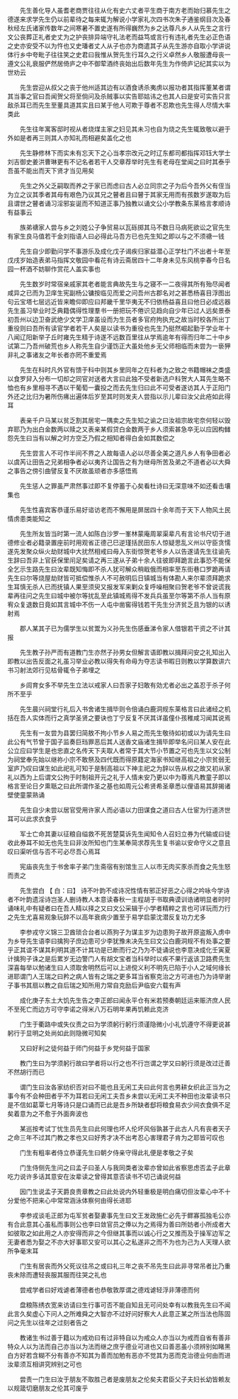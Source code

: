 <!-- { "loadSidebar": true } -->
　　先生善化导人虽耆老商贾往往从化有史六丈者平生商于南方老而始归慕先生之德遂来求学先生仍以前辈待之每来辄为解说小学家礼次四书次朱子通鉴纲目次及春秋经左氏诸家传数年之间寒暑不置史遂有所得巍然为乡之达尊凡乡人从先生之言行文公丧葬正礼者史丈为之护丧排异端守礼法老而益笃或言行有违礼者先生必正色语之史亦安受不以为忤也又史璠者丈人从子也亦为商遣其子从先生游亦自取小学讲说体行乡中夸毗子往往笑之史君曰我惟从贺先生行耳久之行义卓然乡人敬服遭母丧一遵文公礼衰服俨然居倚庐之中不御荤酒终丧始出后数年先生为作倚庐记纪其实以为世劝云

　　先生尝迎从叔父之丧于他州适其边有以酒食诱杀夷虏以报功者其指挥董某者谓其当事之官曰吾闻贺父将至倘问及杀贼事以实告耶姑讳之也其人曰是安可实告只言敌杀耳已而先生至董具道其实且曰某于他人可欺于尊者不忍欺也先生得人尽情大率类此

　　先生往年寓客邸时视从者烧煤主家之妇见其未习也自为烧之先生辄致敬以避于外如是者再三则其人亦知礼而相避矣盖化之也

　　先生静修林下而实未有忘天下之心当孝宗改元之时辽东都司都指挥邓钰大学士刘吉御史姜洪曹琳更有不记名者若干人交章荐举时先生有老母在堂闻之曰时其泰乎吾虽不能出而天下贤才当见用矣

　　先生之外父乏嗣取而养之于家已而虑曰古人必立同宗之子为后今吾外父有侄当为立之议其季者其母有艰色乃议其兄之瞽者且曰瞽于其家无用而有孩数岁遂取为后且谓世之瞽者诵习淫邪妄诞而不知道正事乃独教以诵文公小学教条东莱格言孝顺诗有益事云

　　族弟禟家人尝与乡之刘姓公子争贸易以瓦砾掷其马不数日马病死欲讼之官先生有家生良马值若干金刘指语人曰必得此马吾方已也先生知之即以与之不须禟一钱

　　先生自少即勤问学不事游乐及成化戊子谒疾归家益潜心正学杜门不出者十年至戊戌岁始造表弟马指挥文敬园中看花有诗云斋居四十二年身未见东风桃李春今日名园一杯酒不妨聊作赏花人盖实事也

　　先生数岁时常宿亲戚家其老者能言典故先生与之寝不一二夜得其所有殆尽闻者咸异之已而为卫庠生宪副杨公镛按临见而爱之问吾州古郡名对之甚悉杨喜目浮图出句云宝塔七层远近皆来瞻仰即应曰邦畿千里华夷无不归依杨益喜且曰他日必成远器先生虽习举业时乏典籍偶得性理羣书一册把玩不倦识见趋向自少年已过人远矣景泰初吾州以边卫奋武绝少文学卫庠虽设而为生员者多官府拘执充之故当时校各所出丁重役则曰吾所有读官学者若干人矣是以读书为重役也先生乃挺然崛起勤于学业年十八闻辽阳新举子丘时雍先生精于诗遂不远数百里往从学焉逾年有得而归年二十中乡试第二乃吾州破荒也乡人称先生自少谨饬正大虽处他乡无父师相临而未尝为一亵狎非礼之事诸友之年长者亦罔不重爱焉

　　先生在科时凡外官有馈于科中则其乡里同年之在科者为之致之书籍帽袜之类盛以食罗舁入分布一切却之同官对送者大言曰此独不受者新选户科贺大人耳先生略不恤也有乡里相寻不遇以干葡萄一囊投之而去先生归曰此不可受者遂访其人于正阳门外还之比归为暑所伤疿出遍体后岁至其时则发夫人尝指以示儿辈曰汝父此疮如此得耳

　　表亲千户马某以贫乏割其居宅一隅卖之先生知之谕之曰汝祖宗故宅奈何轻以毁弃耶乃为出白金数两以赎之又表亲某假贷白金数两于乡人须索甚急卒无以应因构雠怨先生曰当有以解之时方空乏乃假之相知者得白金如其数偿之

　　先生尝言人不可作半间不界之人故每语人必以尽善全美之道凡乡人有争田者必以虞芮让田告之兄弟相争者必以夷齐让国告之有为继母所苦及弟之不道者必以大舜之事告之傍引曲譬反复不厌故虽顽者亦多感悟焉

　　先生惩人之罪虽严肃然事过即不复停蓄于心矣看杜诗曰无深意味不如还看击壤集也

　　先生性喜宾客恭谨乐易好谘访老而不懈用是屏居四十余年而于天下人物风土民情虏患类能知之

　　先生所友皆当时第一流人如陈白沙罗一峯林蒙庵周翠渠辈凡有言论书尺切于进德修业者必籍录置座前时用观省正德己巳逆瑾括民田东人惊疑思乱义州以守臣贪懦遂先发聚众纵火劫财城中大扰然相戒曰毋入东街惊贺老爷乡人以告遂请先生往谕先生辞曰吾非上官获保里闬足矣请之再三遂从子弟十余人往彼即拜跪言此事恐不能保全乞示生路先生曰汝辈既知悔即不杀人犹可解众稍戢俄而相率至东街巷口罗跪再请先生曰尔等烧屋劫财皆可抵偿惟杀人不可赦明后日镇城当有体勘人来尔辈须拜跪求生耳慎无杀人已而抚镇人果至须臾又报发军来剿众复呼噪相聚曰贺老爷不曾说谎我辈再往问之先生曰城中被尔等扰乱至此镇城焉得不发兵兵虽至尔等第不杀人当有原宥众复退数日竟如其言城中不伤一人屯中凿窖得钱若干先生分济贫乏且为银的以诱射焉

　　郡人某其子已为儒学生以贫鬻为义孙先生伤感垂涕令家人借银若干资之不计其报

　　先生教子孙严而有道教门生亦然子孙男女但解言语即教以揖拜问安之礼知出入即教以出告反面之礼虽习举业必教以得失有命毋为夺志读书暇日则教以学算数讲六书习射法郊行见枯骨辄令子弟埋之

　　乡闾育女多不举先生立法以戒家人曰吾家子妇敢有効尤者必出之盖忍于杀子何所不至乎

　　先生晨兴祠堂行礼后入书舍诸生揖毕则令倍诵白鹿洞规东莱格言曰此诸经之机括在吾人实体而行之真学圣贤之要诀也丁宁反复不厌其详虽僮仆孩稚咸习闻其说焉

　　先生有一友尝为县罢归简敖不拘小节乡人易之而先生敬待如初或以为请先生曰此公有气节曾于国子监奏巨珰罪恶后其人送香文庙诸生揖毕即举名问曰某人安在此公立应曰学生是也忠直之名传天下夫取人者常于其大节小节置之可也先生以文公制为祠堂奉先始以继祢小宗不敢祭及四代既而得原籍定海家书知继高祖之小宗贫弱无室庐乃叹曰谋生如此祀礼可知于是制高祖以下神主祀之为辞以告从权之故又初从家礼以西为上后谓文公拘于时制祖开元之礼于人情未安乃更以中为尊焉凡教童子即以格言至论日夕熏聒之曰此所谓作圣之基也如周元公希贤希圣章悉以俚语易其辞揭诸壁使童蒙熟诵

　　先生自少未尝以居官受用许家人而必语以力田谋食之道曰古人仕宦为行道济世耳可以此求衣食乎

　　军士亡命其妻以征粮自缢救不死苦楚莫诉先生闻知令人召妇立券为代输或曰徒收此券耳不如无也先生曰非汝所知也门生某奉简求荐先生复书谕以安命守义之意且叹曰渠听信与否不可必尽吾心焉耳

　　宪庙丧先生于书舍率子弟门生斋宿有别馆生三人以巿无肉买豕杀而食之先生怒而责之

　　先生尝白 【 白：曰】 诗不叶韵不成诗况性情有邪正好恶之心得之吟咏今学诗者不叶韵遗淫诗岂圣人删诗教人本意读春秋一主程胡于书取典谟训诰诸明显者时时诵味礼中有疑者曰在吾人精以择之又曰文公采辑于小学者精粹之言也可详玩而力行之先生尤喜易观象玩辞不以高年衰病少置至于易学启蒙沈潜反复功力尤多

　　李参戎守义锦三卫酋琐合台者以燕狗子为谋主岁为边患狗子故开原盗叛入虏中为乡导先生语李曰擒狗子庶边患可少李犹豫未决先生曰文公白鹿洞规不有处事之要乎正其谊不谋其利明其道不计其功是已断而行之乃为不徒诵说也李意决成化壬寅夏计擒狗子诛之是后累岁无边警门人有胡文宝者当科举时以疾不果行返该卫路费先生深喜每举以勉诸生曰人须取舍明然后可以上进傥义利不明先已陷于小人之域何缘长进耶谓门人王瑞之曰矜之病人皆有之瑞之更多耳当省察克治之方可进也乃为诗举谢子事书其扇以教之自后瑞之知所用力常自克励后尹临安六载有声

　　成化庚子东土大饥先生告之李正郎曰闻永平仓有米若预奏朝廷运来赈济庶人民不至死亡而边方可守李诺之得米八万石明年果再饥赖此克济

　　门生于衢路中或失仪责之曰为学须躬行躬行须谨隐微小小礼饥遵守不得更说甚躬行于显明之处尚如此则隐微可知矣

　　又曰好利之徒何益于师门何益于乡党何益于国家

　　教门生曰为学须躬行故曰学者将以行之也不行岂谓之学又曰躬行须是改过迁善不然胡行而已

　　谓门生曰汝各家纺织否对曰不能也且无闲工夫曰此何言也男耕女织此正当为之事今有不会种田者乎不为耳若曰无闲工夫吾乡未尝以无闲工夫不种田也汝辈读书只是不信如葛覃七月等诗只是口诵而已此是吾乡所缺者郄将粮食易衣少间衣食俱不足矣着意为之不愈于外面奔波也

　　某巡按考试丁忧生员先生曰此何理也坏人伦坏风俗孰甚于此古人凡有丧者天子之命三年不过其门教之孝也又曰好秀才决不出考忍心害理君子肯为之耶皆可叹也

　　门生有粗率者侍立恭谨先生曰朝夕侍亲守得此礼便是孝敬之子矣

　　门生侍侧先生问之曰孟子曰圣人与我同类者汝辈亦曾如此省察思虑否孟子此章吃力说许多话其意安在汝辈读之曾得其意否读书不切己诵说何益

　　因门生说孟子天爵良贵章教之曰此处说内外轻重极是明白痛切但汝辈心中不十分爱他不把来心中常常涵泳体察何由得长进耶

　　李参戎谈毛正郎为屯军贫者娶妻事先生曰文王发政施仁必先于鳏寡孤独毛公亦有合此意其心虽私而事则公也李曰敛官员之俸以为之焉得为善曰所妨者小所成者大如彼取之如此用之人亦安得而非之今但继其事而以诚心行之又推而及于操军边军之无妻者悉为娶之不亦大好事耶又安可以其心之私遂非之而不为也为己为人天理人欲所争毫末耳

　　门生有居丧而外父死议往吊之或曰礼三年之丧不吊先生曰此非寻常吊者比乃重丧未除而遭轻丧服其服而往哭之礼也

　　尝戒学者曰好戏谑者薄德者也恭敬敦厚谓之德戏谑轻浮非薄德而何

　　盘粮陈绣衣宽来访请曰生行事可否不能自知且无可问处幸有以教我先生曰不闻此言久矣虚心下问人之所难舜之大智亦不过好问好察大人此意正某之所当法也陈固问之先生以往年之过刻者告之

　　教诸生书过善于籍以为戒劝曰有过非特自以为戒众人亦当以为戒而自省有善非特众人以为法而自己亦当以为法而继之庶乎德业可进也又曰善恶虽小须辨别如睹黑白方好若含糊不分有善亦不知其为善而加勉有恶亦不觉其为恶而克治德业何由而进汝辈须互相讲究辨别之可也

　　尝责一门生曰汝于朋友不取胜己者是废朋友之伦矣夫君臣父子夫妇长幼皆赖友以规箴切磨朋友之伦其可废乎

